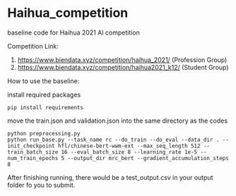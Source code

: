 # Haihua_competition

baseline code for Haihua 2021 AI competition

Competition Link:
1. https://www.biendata.xyz/competition/haihua_2021/ (Profession Group)
2. https://www.biendata.xyz/competition/haihua2021_k12/ (Student Group)

How to use the baseline:

install required packages 
```
pip install requirements
```

move the train.json and validation.json into the same directory as the codes
```
python preprocessing.py
python run_base.py --task_name rc --do_train --do_eval --data_dir . --init_checkpoint hfl/chinese-bert-wwm-ext --max_seq_length 512 --train_batch_size 16 --eval_batch_size 8 --learning_rate 1e-5 --num_train_epochs 5 --output_dir mrc_bert --gradient_accumulation_steps 8
```

After finishing running, there would be a test_output.csv in your output folder fo you to submit.
